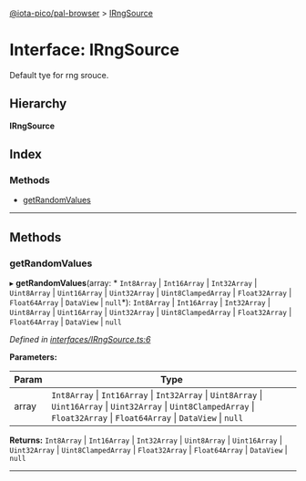 [@iota-pico/pal-browser](../README.md) > [IRngSource](../interfaces/irngsource.md)

# Interface: IRngSource

Default tye for rng srouce.

## Hierarchy

**IRngSource**

## Index

### Methods

* [getRandomValues](irngsource.md#getrandomvalues)

---

## Methods

<a id="getrandomvalues"></a>

###  getRandomValues

▸ **getRandomValues**(array: * `Int8Array` &#124; `Int16Array` &#124; `Int32Array` &#124; `Uint8Array` &#124; `Uint16Array` &#124; `Uint32Array` &#124; `Uint8ClampedArray` &#124; `Float32Array` &#124; `Float64Array` &#124; `DataView` &#124; `null`*):  `Int8Array` &#124; `Int16Array` &#124; `Int32Array` &#124; `Uint8Array` &#124; `Uint16Array` &#124; `Uint32Array` &#124; `Uint8ClampedArray` &#124; `Float32Array` &#124; `Float64Array` &#124; `DataView` &#124; `null`

*Defined in [interfaces/IRngSource.ts:6](https://github.com/iota-pico/pal-browser/blob/a722e3c/src/interfaces/IRngSource.ts#L6)*

**Parameters:**

| Param | Type |
| ------ | ------ |
| array |  `Int8Array` &#124; `Int16Array` &#124; `Int32Array` &#124; `Uint8Array` &#124; `Uint16Array` &#124; `Uint32Array` &#124; `Uint8ClampedArray` &#124; `Float32Array` &#124; `Float64Array` &#124; `DataView` &#124; `null`|

**Returns:**  `Int8Array` &#124; `Int16Array` &#124; `Int32Array` &#124; `Uint8Array` &#124; `Uint16Array` &#124; `Uint32Array` &#124; `Uint8ClampedArray` &#124; `Float32Array` &#124; `Float64Array` &#124; `DataView` &#124; `null`

___

